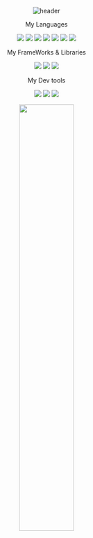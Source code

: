 <div align = center>

![header](https://capsule-render.vercel.app/api?type=waving&color=gradient&height=300&section=header&text=GeonHo%20Kim&desc=Hello%20programming%20In%20Happy%20World&fontSize=60&descAlignY=30)

<p>My Languages</p>
<p align="center">
<img src="https://img.shields.io/badge/C-A8B9CC?style=flat-square&logo=C&logoColor=white"/> 
<img src="https://img.shields.io/badge/C++-00599C?style=flat-square&logo=C&logoColor=white"/> 
<img src="https://img.shields.io/badge/CS-239120?style=flat-square&logo=C Sharp&logoColor=white"/> 
<img src="https://img.shields.io/badge/Html-e96228?style=flat-square&logo=HTML5&logoColor=white"/> 
<img src="https://img.shields.io/badge/Css-1572B6?style=flat-square&logo=CSS3&logoColor=white"/> 
<img src="https://img.shields.io/badge/JavaScript-F7DF1E?style=flat-square&logo=JavaScript&logoColor=white"/>
<img src="https://img.shields.io/badge/Typescript-007acc?style=flat-square&logo=Typescript&logoColor=white"/>
</p>

<p>My FrameWorks & Libraries</p>
<p align="center">
<img src="https://img.shields.io/badge/React-61dbfb?style=flat-square&logo=React&logoColor=white"/> 
<img src="https://img.shields.io/badge/Three.js-000000?style=flat-square&logo=Three.js&logoColor=white"/>
<img src="https://img.shields.io/badge/ASP.NET-512BD4?style=flat-square&logo=.NET&logoColor=white"/>
</p>

<p>My Dev tools</p>
<p align="center">
<img src="https://img.shields.io/badge/Git-F05032?style=flat-square&logo=Git&logoColor=white"/> 
<img src="https://img.shields.io/badge/Github-181717?style=flat-square&logo=Github&logoColor=white"/>
<img src="https://img.shields.io/badge/Notion-000000?style=flat-square&logo=Notion&logoColor=white"/>
</p>


<img width=50%  src="https://github-readme-stats.vercel.app/api/top-langs/?username=qfourca&layout=compact" />
